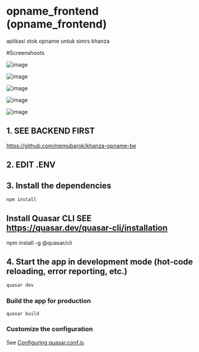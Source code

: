 # opname_frontend (opname_frontend)

aplikasi stok opname untuk simrs khanza

#Screenshoots


![image](https://user-images.githubusercontent.com/39018645/154034821-506560a7-a47d-4792-bb1a-0d781750f946.png)

![image](https://user-images.githubusercontent.com/39018645/154034969-8c3c36fc-e207-458c-b568-5d2c295771ee.png)

![image](https://user-images.githubusercontent.com/39018645/154035068-6419ba70-62e6-45d2-b44a-f2b46bfbfd31.png)

![image](https://user-images.githubusercontent.com/39018645/154036661-e5af0861-58e6-4a64-9c31-ad626e453466.png)

![image](https://user-images.githubusercontent.com/39018645/154036872-77e0d697-04c3-4c14-b01a-5c7c1127c15a.png)



## 1. SEE BACKEND FIRST
https://github.com/niemubarok/khanza-opname-be

## 2. EDIT .ENV

## 3. Install the dependencies
```bash
npm install
```
## Install Quasar CLI SEE https://quasar.dev/quasar-cli/installation
npm install -g @quasar/cli

## 4. Start the app in development mode (hot-code reloading, error reporting, etc.)
```bash
quasar dev
```


### Build the app for production
```bash
quasar build
```

### Customize the configuration
See [Configuring quasar.conf.js](https://quasar.dev/quasar-cli/quasar-conf-js).


